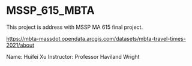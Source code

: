 # MSSP_615_MBTA
This project is address with MSSP MA 615 final project.

https://mbta-massdot.opendata.arcgis.com/datasets/mbta-travel-times-2021/about

Name: Huifei Xu
Instructor: Professor Haviland Wright
